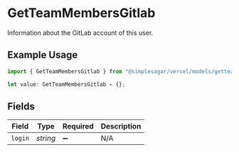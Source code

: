 # GetTeamMembersGitlab

Information about the GitLab account of this user.

## Example Usage

```typescript
import { GetTeamMembersGitlab } from "@simplesagar/vercel/models/getteammembersop.js";

let value: GetTeamMembersGitlab = {};
```

## Fields

| Field              | Type               | Required           | Description        |
| ------------------ | ------------------ | ------------------ | ------------------ |
| `login`            | *string*           | :heavy_minus_sign: | N/A                |